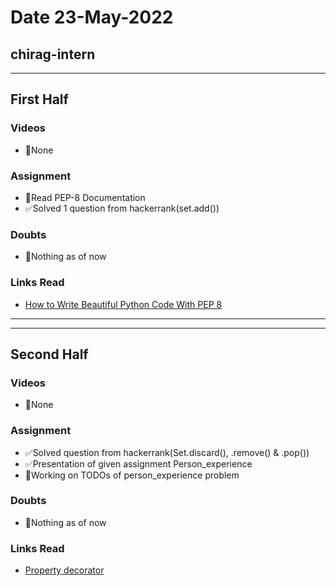 # Date 23-May-2022

## chirag-intern

<hr>

## First Half

### Videos

- 🚫None

### Assignment

- 🔄Read PEP-8 Documentation
- ✅Solved 1 question from hackerrank(set.add())

### Doubts

- 🚫Nothing as of now

### Links Read

- [How to Write Beautiful Python Code With PEP 8](https://realpython.com/python-pep8/)

<hr>
<hr>

## Second Half

### Videos

- 🚫None

### Assignment

- ✅Solved question from hackerrank(Set.discard(), .remove() & .pop())
- ✅Presentation of given assignment Person_experience
- 🔄Working on TODOs of person_experience problem

### Doubts

- 🚫Nothing as of now

### Links Read

- [Property decorator](https://www.youtube.com/watch?v=jCzT9XFZ5bw)
